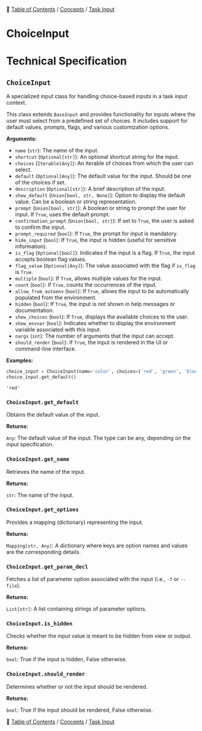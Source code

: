 🔖 [Table of Contents](../../README.md) / [Concepts](../README.md) / [Task Input](README.md)

# ChoiceInput

# Technical Specification

<!--start-doc-->
## `ChoiceInput`

A specialized input class for handling choice-based inputs in a task input context.

This class extends `BaseInput` and provides functionality for inputs where the user
must select from a predefined set of choices. It includes support for default values,
prompts, flags, and various customization options.

__Arguments:__

- `name` (`str`): The name of the input.
- `shortcut` (`Optional[str]`): An optional shortcut string for the input.
- `choices` (`Iterable[Any]`): An iterable of choices from which the user can select.
- `default` (`Optional[Any]`): The default value for the input. Should be one of the choices if set.
- `description` (`Optional[str]`): A brief description of the input.
- `show_default` (`Union[bool, str, None]`): Option to display the default value. Can be a boolean or string representation.
- `prompt` (`Union[bool, str]`): A boolean or string to prompt the user for input. If `True`, uses the default prompt.
- `confirmation_prompt` (`Union[bool, str]`): If set to `True`, the user is asked to confirm the input.
- `prompt_required` (`bool`): If `True`, the prompt for input is mandatory.
- `hide_input` (`bool`): If `True`, the input is hidden (useful for sensitive information).
- `is_flag` (`Optional[bool]`): Indicates if the input is a flag. If `True`, the input accepts boolean flag values.
- `flag_value` (`Optional[Any]`): The value associated with the flag if `is_flag` is `True`.
- `multiple` (`bool`): If `True`, allows multiple values for the input.
- `count` (`bool`): If `True`, counts the occurrences of the input.
- `allow_from_autoenv` (`bool`): If `True`, allows the input to be automatically populated from the environment.
- `hidden` (`bool`): If `True`, the input is not shown in help messages or documentation.
- `show_choices` (`bool`): If `True`, displays the available choices to the user.
- `show_envvar` (`bool`): Indicates whether to display the environment variable associated with this input.
- `nargs` (`int`): The number of arguments that the input can accept.
- `should_render` (`bool`): If `True`, the input is rendered in the UI or command-line interface.

__Examples:__

```python
choice_input = ChoiceInput(name='color', choices=['red', 'green', 'blue'], default='red')
choice_input.get_default()
```

```
'red'
```


### `ChoiceInput.get_default`

Obtains the default value of the input.

__Returns:__

`Any`: The default value of the input. The type can be any, depending on the input specification.

### `ChoiceInput.get_name`

Retrieves the name of the input.

__Returns:__

`str`: The name of the input.

### `ChoiceInput.get_options`

Provides a mapping (dictionary) representing the input.

__Returns:__

`Mapping[str, Any]`: A dictionary where keys are option names and values are the corresponding details.

### `ChoiceInput.get_param_decl`

Fetches a list of parameter option associated with the input (i.e., `-f` or `--file`).

__Returns:__

`List[str]`: A list containing strings of parameter options.

### `ChoiceInput.is_hidden`

Checks whether the input value is meant to be hidden from view or output.

__Returns:__

`bool`: True if the input is hidden, False otherwise.

### `ChoiceInput.should_render`

Determines whether or not the input should be rendered.

__Returns:__

`bool`: True if the input should be rendered, False otherwise.

<!--end-doc-->

🔖 [Table of Contents](../../README.md) / [Concepts](../README.md) / [Task Input](README.md)
